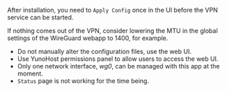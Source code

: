 After installation, you need to `Apply Config` once in the UI before the VPN service can be started.

If nothing comes out of the VPN, consider lowering the MTU in the global settings of the WireGuard webapp to 1400, for example.

* Do not manually alter the configuration files, use the web UI.
* Use YunoHost permissions panel to allow users to access the web UI.
* Only one network interface, *wg0*, can be managed with this app at the moment.
* `Status` page is not working for the time being.

